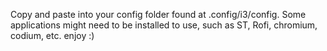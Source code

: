 Copy and paste into your config folder found at .config/i3/config. Some applications might need to be installed to use, such as ST, Rofi, chromium, codium, etc. enjoy :)
